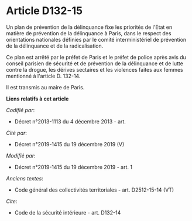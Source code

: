 # Article D132-15

Un plan de prévention de la délinquance fixe les priorités de l'Etat en matière de prévention de la délinquance à Paris, dans
le respect des orientations nationales définies par le comité interministériel de prévention de la délinquance et de la
radicalisation.

Ce plan est arrêté par le préfet de Paris et le préfet de police après avis du conseil parisien de sécurité et de prévention
de la délinquance et de lutte contre la drogue, les dérives sectaires et les violences faites aux femmes mentionné à
l'article D. 132-14.

Il est transmis au maire de Paris.

**Liens relatifs à cet article**

_Codifié par_:

  - Décret n°2013-1113 du 4 décembre 2013 - art.

_Cité par_:

  - Décret n°2019-1415 du 19 décembre 2019 (V)

_Modifié par_:

  - Décret n°2019-1415 du 19 décembre 2019 - art. 1

_Anciens textes_:

  - Code général des collectivités territoriales - art. D2512-15-14 (VT)

_Cite_:

  - Code de la sécurité intérieure - art. D132-14
